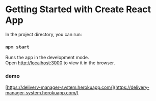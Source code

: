 # Getting Started with Create React App

In the project directory, you can run:

### `npm start`

Runs the app in the development mode.\
Open [http://localhost:3000](http://localhost:3000) to view it in the browser.


### demo
[https://delivery-manager-system.herokuapp.com/](https://delivery-manager-system.herokuapp.com/)